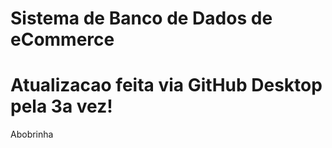 # Sistema de Banco de Dados de eCommerce
# Atualizacao feita via GitHub Desktop pela 3a vez!
Abobrinha